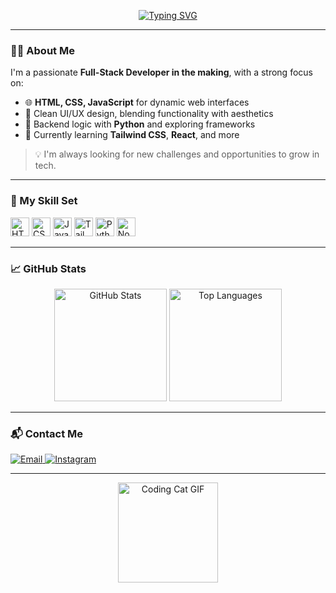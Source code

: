 <!-- Perfil animado -->
<p align="center">
  <a href="https://github.com/lipe7k">
    <img src="https://readme-typing-svg.demolab.com?font=Fira+Code&size=24&pause=1000&color=58A6FF&width=435&lines=Hi%2C+I'm+Felipe+Falcirolli!;Web+Developer+%7C+Creative+Thinker+%7C+Lifelong+Learner" alt="Typing SVG" />
  </a>
</p>

---

### 👨‍💻 About Me

I'm a passionate **Full-Stack Developer in the making**, with a strong focus on:

- 🌐 **HTML, CSS, JavaScript** for dynamic web interfaces  
- 🎨 Clean UI/UX design, blending functionality with aesthetics  
- 🐍 Backend logic with **Python** and exploring frameworks  
- 🚀 Currently learning **Tailwind CSS**, **React**, and more  

> 💡 I'm always looking for new challenges and opportunities to grow in tech.

---

### 🧠 My Skill Set

<div align="left">
  <img src="https://cdn.jsdelivr.net/gh/devicons/devicon/icons/html5/html5-original.svg" height="30" alt="HTML5" />
  <img src="https://cdn.jsdelivr.net/gh/devicons/devicon/icons/css3/css3-original.svg" height="30" alt="CSS3" />
  <img src="https://cdn.jsdelivr.net/gh/devicons/devicon/icons/javascript/javascript-original.svg" height="30" alt="JavaScript" />
  <img src="https://cdn.jsdelivr.net/gh/devicons/devicon@latest/icons/tailwindcss/tailwindcss-original.svg" height="30" alt="TailwindCSS" />
  <img src="https://cdn.jsdelivr.net/gh/devicons/devicon/icons/python/python-original.svg" height="30" alt="Python" />
  <img src="https://cdn.jsdelivr.net/gh/devicons/devicon@latest/icons/nodejs/nodejs-original-wordmark.svg" height="30" alt="Node JS"/>
          
</div>

---

### 📈 GitHub Stats

<div align="center">
  <img height="180em" src="https://github-readme-stats.vercel.app/api?username=lipe7k&show_icons=true&theme=dracula&include_all_commits=true&count_private=true" alt="GitHub Stats"/>
  <img height="180em" src="https://github-readme-stats.vercel.app/api/top-langs/?username=lipe7k&layout=compact&langs_count=7&theme=dracula" alt="Top Languages"/>
</div>

---

### 📬 Contact Me

<div align="left">
  <a href="mailto:lipefalcirolli@gmail.com" target="_blank">
    <img src="https://img.shields.io/badge/-Email-000?style=for-the-badge&logo=microsoft-outlook&logoColor=58A6FF" alt="Email" />
  </a>
  <a href="https://www.instagram.com/lipexyz0/" target="_blank">
    <img src="https://img.shields.io/badge/-Instagram-000?style=for-the-badge&logo=instagram&logoColor=58A6FF" alt="Instagram" />
  </a>
</div>

---

<div align="center">
  <img src="https://media0.giphy.com/media/v1.Y2lkPTc5MGI3NjExZ3V6am1oeXQ0ejcwbjF6Mm1mMG5qZjd4b21kOWpod2c1Zmtra3VmbCZlcD12MV9pbnRlcm5hbF9naWZfYnlfaWQmY3Q9Zw/l4KhQo2MESJkc6QbS/giphy.gif" height="160" alt="Coding Cat GIF" />
</div>
